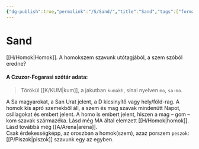 ```yaml
---
{"dg-publish":true,"permalink":"/S/Sand/","title":"Sand","tags":["formatlooksokayonsmallerfiles"],"created":"2023-10-17T11:40","updated":"2023-10-17T11:40"}
---
```



# Sand

[[H/Homok\|Homok]]. A homokszem szavunk utótagjából, a szem szóból eredne?  

#### A Czuzor-Fogarasi szótár adata:

> Törökül [[K/KUM\|kum]], a jakutban `kumakh`, sínai nyelven `mo`, `sa-mo`.  

A Sa magyarokat, a San Urat jelent, a D kicsinyítő vagy hely/föld-rag. A homok kis apró szemekből áll, a szem és mag szavak mindenütt Napot, csillagokat és embert jelent. A homo is embert jelent, hiszen a mag – gom – kom szavak származéka. Lásd még MA által elemzett [[H/Homok\|homok]]. Lásd továbbá még [[A/Arena\|arena]].  
Csak érdekességképp, az oroszban a homok(szem), azaz porszem `peszok`: [[P/Piszok\|piszok]] szavunk egy az egyben.  